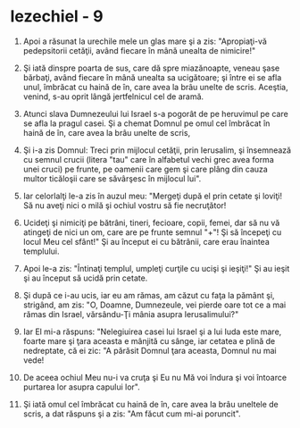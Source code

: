 # Iezechiel - 9

1. Apoi a răsunat la urechile mele un glas mare şi a zis: "Apropiaţi-vă pedepsitorii cetăţii, având fiecare în mână unealta de nimicire!" 

2. Şi iată dinspre poarta de sus, care dă spre miazănoapte, veneau şase bărbaţi, având fiecare în mână unealta sa ucigătoare; şi între ei se afla unul, îmbrăcat cu haină de în, care avea la brâu unelte de scris. Aceştia, venind, s-au oprit lângă jertfelnicul cel de aramă. 

3. Atunci slava Dumnezeului lui Israel s-a pogorât de pe heruvimul pe care se afla la pragul casei. Şi a chemat Domnul pe omul cel îmbrăcat în haină de în, care avea la brâu unelte de scris, 

4. Şi i-a zis Domnul: Treci prin mijlocul cetăţii, prin Ierusalim, şi însemnează cu semnul crucii (litera "tau" care în alfabetul vechi grec avea forma unei cruci) pe frunte, pe oamenii care gem şi care plâng din cauza multor ticăloşii care se săvârşesc în mijlocul lui". 

5. Iar celorlalţi le-a zis în auzul meu: "Mergeţi după el prin cetate şi loviţi! Să nu aveţi nici o milă şi ochiul vostru să fie necruţător! 

6. Ucideţi şi nimiciţi pe bătrâni, tineri, fecioare, copii, femei, dar să nu vă atingeţi de nici un om, care are pe frunte semnul "+"! Şi să începeţi cu locul Meu cel sfânt!" Şi au început ei cu bătrânii, care erau înaintea templului. 

7. Apoi le-a zis: "Întinaţi templul, umpleţi curţile cu ucişi şi ieşiţi!" Şi au ieşit şi au început să ucidă prin cetate. 

8. Şi după ce i-au ucis, iar eu am rămas, am căzut cu faţa la pământ şi, strigând, am zis: "O, Doamne, Dumnezeule, vei pierde oare tot ce a mai rămas din Israel, vărsându-Ţi mânia asupra Ierusalimului?" 

9. Iar El mi-a răspuns: "Nelegiuirea casei lui Israel şi a lui Iuda este mare, foarte mare şi ţara aceasta e mânjită cu sânge, iar cetatea e plină de nedreptate, că ei zic: "A părăsit Domnul ţara aceasta, Domnul nu mai vede! 

10. De aceea ochiul Meu nu-i va cruţa şi Eu nu Mă voi îndura şi voi întoarce purtarea lor asupra capului lor". 

11. Şi iată omul cel îmbrăcat cu haină de în, care avea la brâu uneltele de scris, a dat răspuns şi a zis: "Am făcut cum mi-ai poruncit". 

